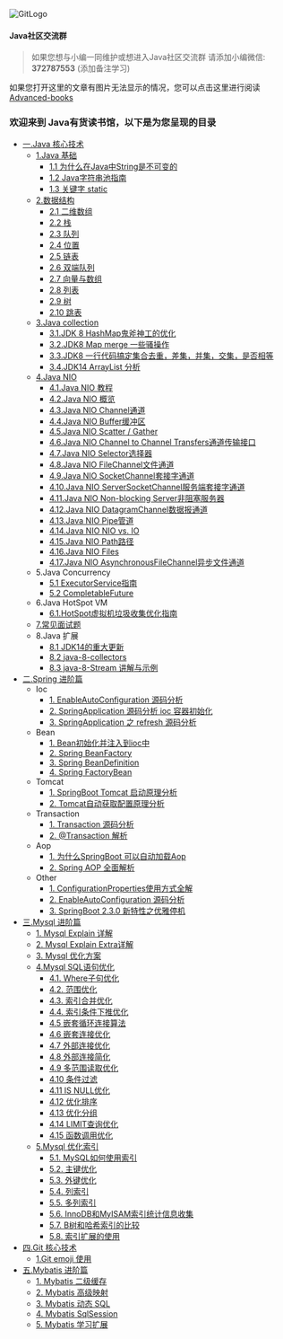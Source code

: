![GitLogo](doc/logo/book.jpg)

#### Java社区交流群
> 如果您想与小编一同维护或想进入Java社区交流群 
> 请添加小编微信: **372787553** (添加备注学习)

如果您打开这里的文章有图片无法显示的情况，您可以点击这里进行阅读[Advanced-books](https://gitee.com/YangHaiJi/Advanced-books)

### 欢迎来到 Java有货读书馆，以下是为您呈现的目录

- [一.Java 核心技术](note/java/README.md)
    - [1.Java 基础](note/java/base/README.md)
        - [1.1 为什么在Java中String是不可变的](note/java/base/book/String.md)
        - [1.2 Java字符串池指南](note/java/base/book/StringPool.md)
        - [1.3 关键字 static](note/java/base/book/static.md)
    - [2.数据结构](note/java/datastructure/README.md)
        - [2.1 二维数组](note/java/datastructure/book/SparseArray.md)
        - [2.2 栈](note/java/datastructure/book/Stack.md)
        - [2.3 队列](note/java/datastructure/book/Queue.md)
        - [2.4 位置](note/java/datastructure/book/Position.md)
        - [2.5 链表](note/java/datastructure/book/Linkend.md)
        - [2.6 双端队列](note/java/datastructure/book/Deque.md)
        - [2.7 向量与数组](note/java/datastructure/book/VectorOrArrayList.md)
        - [2.8 列表](note/java/datastructure/book/List.md)
        - [2.9 树](note/java/datastructure/book/Tree.md)
        - [2.10 跳表](note/java/datastructure/book/skipList.md)
    - [3.Java collection](note/java/collection/README.md)
        - [3.1.JDK 8 HashMap鬼斧神工的优化](https://blog.csdn.net/weixin_38937840/article/details/106805496)
        - [3.2.JDK8 Map merge 一些骚操作](note/java/collection/map/map_merge.md)
        - [3.3.JDK8 一行代码搞定集合去重，差集，并集，交集，是否相等](https://blog.csdn.net/weixin_38937840/article/details/107338265)
        - [3.4.JDK14 ArrayList 分析](note/java/collection/list/ArrayList.md)    
    - [4.Java NIO](note/java/README.md)    
        - [4.1.Java NIO 教程](note/java/nio/book/JavaNIO教程.md)    
        - [4.2.Java NIO 概览](note/java/nio/book/JavaNIO概览.md)    
        - [4.3.Java NIO Channel通道](note/java/nio/book/Channel通道.md)    
        - [4.4.Java NIO Buffer缓冲区](note/java/nio/book/Buffer缓冲区.md)    
        - [4.5.Java NIO Scatter / Gather](note/java/nio/book/ScatterGather.md)    
        - [4.6.Java NIO Channel to Channel Transfers通道传输接口](note/java/nio/book/Transfers通道传输接口.md)    
        - [4.7.Java NIO Selector选择器](note/java/nio/book/Selector选择器.md)    
        - [4.8.Java NIO FileChannel文件通道](note/java/nio/book/FileChannel文件通道.md)    
        - [4.9.Java NIO SocketChannel套接字通道](note/java/nio/book/SocketChannel套接字通道.md)    
        - [4.10.Java NIO ServerSocketChannel服务端套接字通道](note/java/nio/book/ServerSocketChannel服务端套接字通道.md)    
        - [4.11.Java NIO Non-blocking Server非阻塞服务器](note/java/nio/book/Server非阻塞服务器.md)    
        - [4.12.Java NIO DatagramChannel数据报通道](note/java/nio/book/DatagramChannel数据报通道.md)    
        - [4.13.Java NIO Pipe管道](note/java/nio/book/Pipe管道.md)    
        - [4.14.Java NIO NIO vs. IO](note/java/nio/book/NIOvsIO.md)    
        - [4.15.Java NIO Path路径](note/java/nio/book/Path路径.md)    
        - [4.16.Java NIO Files](note/java/nio/book/Files.md)    
        - [4.17.Java NIO AsynchronousFileChannel异步文件通道](note/java/nio/book/AsynchronousFileChannel异步文件通道.md)  
    - 5.Java Concurrency
         - [5.1 ExecutorService指南](note/java/concurrency/ExecutorService指南.md)  
         - [5.2 CompletableFuture](https://blog.csdn.net/weixin_38937840/article/details/105046588) 
    - 6.Java HotSpot VM
        - [6.1.HotSpot虚拟机垃圾收集优化指南](note/java/jvm/JavaHotSpotVM.md)
    - [7.常见面试题](note/java/InterviewQuestions/README.md)
    - 8.Java 扩展 
        - [8.1 JDK14的重大更新](https://blog.csdn.net/weixin_38937840/article/details/105054595)
        - [8.2 java-8-collectors](note/java/stream/collectors.md)   
        - [8.3 java-8-Stream 讲解与示例](note/java/stream/stream.md)   
- [二.Spring 进阶篇](note/spring/README.md)
    - Ioc 
        - [1. EnableAutoConfiguration 源码分析](note/spring/book/EnableAutoConfiguration.md)
        - [2. SpringApplication 源码分析 ioc 容器初始化](note/spring/book/ioc/SpringApplication.md)
        - [3. SpringApplication 之 refresh 源码分析](note/spring/book/ioc/refresh.md)
    - Bean    
        - [1. Bean初始化并注入到ioc中](note/spring/book/bean/InitBean.md)
        - [2. Spring BeanFactory ](note/spring/book/bean/BeanFactory.md)
        - [3. Spring BeanDefinition](note/spring/book/bean/BeanDefinition.md)
        - [4. Spring FactoryBean](note/spring/book/bean/FactoryBean.md)
    - Tomcat    
        - [1. SpringBoot Tomcat 启动原理分析](note/spring/book/ioc/SpringBoot_Tomcat.md)
        - [2. Tomcat自动获取配置原理分析](note/spring/book/ioc/TomcatConfigurationFile.md)
    - Transaction
        - [1. Transaction 源码分析](note/spring/book/transaction/Transaction_invoke.md)
        - [2. @Transaction 解析](note/spring/book/transaction/Transaction解析.md)
    - Aop
        - [1. 为什么SpringBoot 可以自动加载Aop](note/spring/book/aop/SpringAutoProxy.md)        
        - [2. Spring AOP 全面解析](note/spring/book/aop/SpringAop.md)        
    - Other 
        - [1. ConfigurationProperties使用方式全解](note/spring/book/ConfigurationProperties.md)
        - [2. EnableAutoConfiguration 源码分析](note/spring/book/EnableAutoConfiguration.md)
        - [3. SpringBoot 2.3.0 新特性之优雅停机](note/spring/book/GracefulShutdown.md)
- [三.Mysql 进阶篇](note/mysql/README.md)
    - [1. Mysql Explain 详解](note/mysql/book/Explain.md)
    - [2. Mysql Explain Extra详解](note/mysql/book/Extra.md)
    - [3. Mysql 优化方案](note/mysql/book/优化方案.md)
    - [4.Mysql SQL语句优化](note/mysql/book/sql优化/优化SQL语句.md)
        - [4.1. Where子句优化](note/mysql/book/sql优化/WHERE子句优化.md)
        - [4.2. 范围优化](note/mysql/book/sql优化/范围优化.md)
        - [4.3. 索引合并优化](note/mysql/book/sql优化/索引合并优化.md)
        - [4.4. 索引条件下推优化](note/mysql/book/sql优化/索引条件下推优化.md)
        - [4.5 嵌套循环连接算法](note/mysql/book/sql优化/嵌套循环连接算法.md)
        - [4.6 嵌套连接优化](note/mysql/book/sql优化/嵌套连接接优化.md)
        - [4.7 外部连接优化](note/mysql/book/sql优化/外部连接优化.md)
        - [4.8 外部连接简化](note/mysql/book/sql优化/外部连接简化.md)
        - [4.9 多范围读取优化](note/mysql/book/sql优化/多范围读取优化.md)
        - [4.10 条件过滤](note/mysql/book/sql优化/条件过滤.md)
        - [4.11 IS NULL优化](note/mysql/book/sql优化/ISNULL优化.md)
        - [4.12 优化排序](note/mysql/book/sql优化/优化排序.md)
        - [4.13 优化分组](note/mysql/book/sql优化/优化分组.md)
        - [4.14 LIMIT查询优化](note/mysql/book/sql优化/LIMIT查询优化.md)
        - [4.15 函数调用优化](note/mysql/book/sql优化/函数调用优化.md)
    - [5.Mysql 优化索引](note/mysql/book/索引优化/优化索引.md)
        - [5.1. MySQL如何使用索引](note/mysql/book/索引优化/MySQL如何使用索引.md)
        - [5.2. 主键优化](note/mysql/book/索引优化/主键优化.md)
        - [5.3. 外键优化](note/mysql/book/索引优化/外键优化.md)
        - [5.4. 列索引](note/mysql/book/索引优化/列索引.md)
        - [5.5. 多列索引](note/mysql/book/索引优化/多列索引.md)
        - [5.6. InnoDB和MyISAM索引统计信息收集](note/mysql/book/索引优化/InnoDB和MyISAM索引统计信息收集.md)
        - [5.7. B树和哈希索引的比较](note/mysql/book/索引优化/B树和哈希索引的比较.md)
        - [5.8. 索引扩展的使用](note/mysql/book/索引优化/索引扩展的使用.md)        
- [四.Git 核心技术](note/git/README.md)
    - [1.Git emoji 使用](note/git/emoji/emoji.md)
- [五.Mybatis 进阶篇](note/mybatis/README.md)  
    - [1. Mybatis 二级缓存](https://blog.csdn.net/weixin_38937840/article/details/106332696)
    - [2. Mybatis 高级映射](note/mybatis/book/结果映射.md)
    - [3. Mybatis 动态 SQL](note/mybatis/book/动态SQL.md)
    - [4. Mybatis SqlSession](note/mybatis/book/SqlSession.md) 
    - [5. Mybatis 学习扩展](note/mybatis/book/扩展.md)